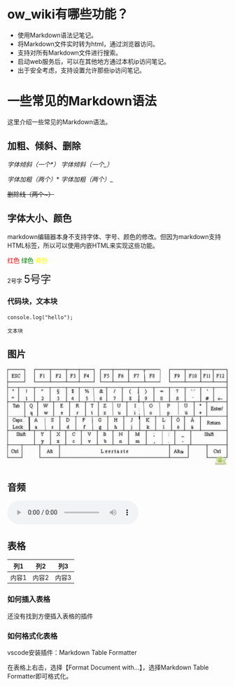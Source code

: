 # ow_wiki有哪些功能？

+ 使用Markdown语法记笔记。
+ 将Markdown文件实时转为html，通过浏览器访问。
+ 支持对所有Markdown文件进行搜索。
+ 启动web服务后，可以在其他地方通过本机ip访问笔记。
+ 出于安全考虑，支持设置允许那些ip访问笔记。

# 一些常见的Markdown语法
这里介绍一些常见的Markdown语法。

## 加粗、倾斜、删除
*字体倾斜（一个\*）*
_字体倾斜（一个\_）_

**字体加粗（两个*）**
__字体加粗（两个_）__

~~删除线（两个~）~~

## 字体大小、颜色
markdown编辑器本身不支持字体、字号、颜色的修改。但因为markdown支持HTML标签，所以可以使用内嵌HTML来实现这些功能。

<font color=#FF000 >红色</font>
<font color=#008000 >绿色</font>
<font color=#FFFF00 >黄色</font>

<font size=2 >2号字</font>
<font size=5 >5号字</font>

### 代码块，文本块
`````
console.log("hello");
`````

`````
文本块
`````

## 图片
![](images/de.jpg)

## 音频
<audio controls loop src="images/25_L23_2a_b.mp3"></audio>

## 表格
| 列1   | 列2   | 列3   |
|-------|-------|-------|
| 内容1 | 内容2 | 内容3 |

### 如何插入表格
还没有找到方便插入表格的插件

### 如何格式化表格
vscode安装插件：Markdown Table Formatter

在表格上右击，选择【Format Document with...】，选择Markdown Table Formatter即可格式化。

